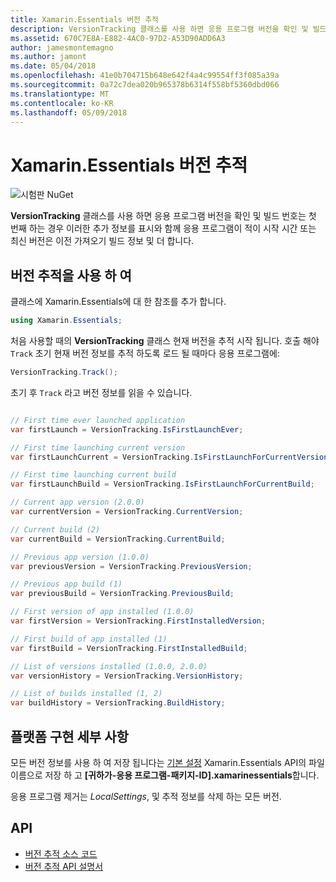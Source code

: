 ```yaml
---
title: Xamarin.Essentials 버전 추적
description: VersionTracking 클래스를 사용 하면 응용 프로그램 버전을 확인 및 빌드 번호 첫 번째 경우 처럼 이러한 추가 정보를 보면 응용 프로그램이 적이 시작 시간 또는 최신 버전은 이전 빌드 정보, 및을 가져올 합니다.
ms.assetid: 670C7E8A-E882-4AC0-97D2-A53D90ADD6A3
author: jamesmontemagno
ms.author: jamont
ms.date: 05/04/2018
ms.openlocfilehash: 41e0b704715b648e642f4a4c99554ff3f085a39a
ms.sourcegitcommit: 0a72c7dea020b965378b6314f558bf5360dbd066
ms.translationtype: MT
ms.contentlocale: ko-KR
ms.lasthandoff: 05/09/2018
---
```

# <a name="xamarinessentials-version-tracking"></a>Xamarin.Essentials 버전 추적

![시험판 NuGet](~/media/shared/pre-release.png)

**VersionTracking** 클래스를 사용 하면 응용 프로그램 버전을 확인 및 빌드 번호는 첫 번째 하는 경우 이러한 추가 정보를 표시와 함께 응용 프로그램이 적이 시작 시간 또는 최신 버전은 이전 가져오기 빌드 정보 및 더 합니다.

## <a name="using-version-tracking"></a>버전 추적을 사용 하 여

클래스에 Xamarin.Essentials에 대 한 참조를 추가 합니다.

```csharp
using Xamarin.Essentials;
```

처음 사용할 때의 **VersionTracking** 클래스 현재 버전을 추적 시작 됩니다. 호출 해야 `Track` 초기 현재 버전 정보를 추적 하도록 로드 될 때마다 응용 프로그램에:

```csharp
VersionTracking.Track();
```

초기 후 `Track` 라고 버전 정보를 읽을 수 있습니다.

```csharp

// First time ever launched application
var firstLaunch = VersionTracking.IsFirstLaunchEver;

// First time launching current version
var firstLaunchCurrent = VersionTracking.IsFirstLaunchForCurrentVersion;

// First time launching current build
var firstLaunchBuild = VersionTracking.IsFirstLaunchForCurrentBuild;

// Current app version (2.0.0)
var currentVersion = VersionTracking.CurrentVersion;

// Current build (2)
var currentBuild = VersionTracking.CurrentBuild;

// Previous app version (1.0.0)
var previousVersion = VersionTracking.PreviousVersion;

// Previous app build (1)
var previousBuild = VersionTracking.PreviousBuild;

// First version of app installed (1.0.0)
var firstVersion = VersionTracking.FirstInstalledVersion;

// First build of app installed (1)
var firstBuild = VersionTracking.FirstInstalledBuild;

// List of versions installed (1.0.0, 2.0.0)
var versionHistory = VersionTracking.VersionHistory;

// List of builds installed (1, 2)
var buildHistory = VersionTracking.BuildHistory;
```

## <a name="platform-implementation-specifics"></a>플랫폼 구현 세부 사항

모든 버전 정보를 사용 하 여 저장 됩니다는 [기본 설정](preferences.md) Xamarin.Essentials API의 파일 이름으로 저장 하 고 **[귀하가-응용 프로그램-패키지-ID].xamarinessentials**합니다.

응용 프로그램 제거는 _LocalSettings_, 및 추적 정보를 삭제 하는 모든 버전.

## <a name="api"></a>API

- [버전 추적 소스 코드](https://github.com/xamarin/Essentials/tree/master/Essentials/VersionTracking)
- [버전 추적 API 설명서](xref:Xamarin.Essentials.VersionTracking)
